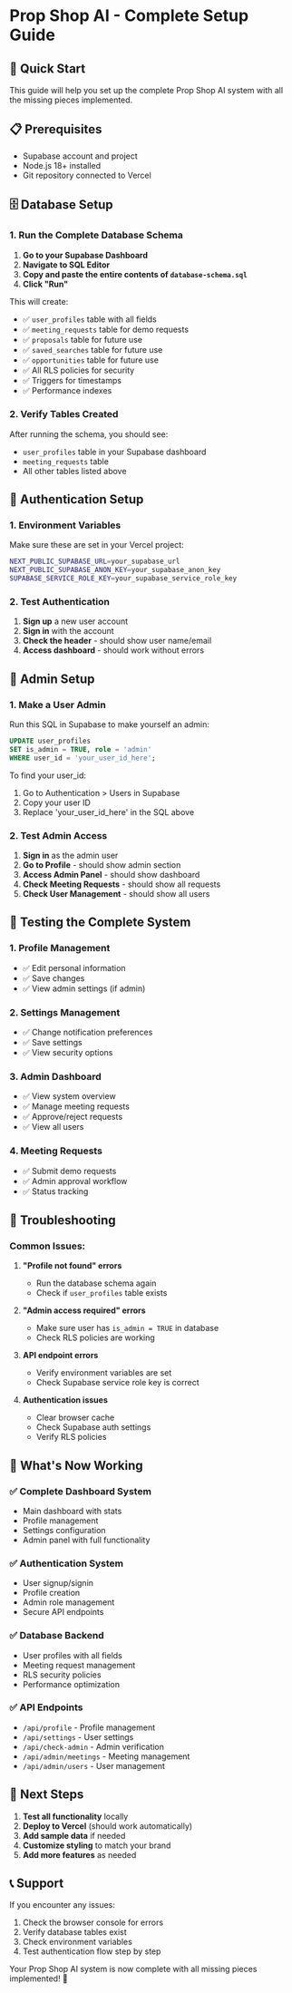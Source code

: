 # Prop Shop AI - Complete Setup Guide

## 🚀 Quick Start

This guide will help you set up the complete Prop Shop AI system with all the missing pieces implemented.

## 📋 Prerequisites

- Supabase account and project
- Node.js 18+ installed
- Git repository connected to Vercel

## 🗄️ Database Setup

### 1. Run the Complete Database Schema

1. **Go to your Supabase Dashboard**
2. **Navigate to SQL Editor**
3. **Copy and paste the entire contents of `database-schema.sql`**
4. **Click "Run"**

This will create:
- ✅ `user_profiles` table with all fields
- ✅ `meeting_requests` table for demo requests
- ✅ `proposals` table for future use
- ✅ `saved_searches` table for future use
- ✅ `opportunities` table for future use
- ✅ All RLS policies for security
- ✅ Triggers for timestamps
- ✅ Performance indexes

### 2. Verify Tables Created

After running the schema, you should see:
- `user_profiles` table in your Supabase dashboard
- `meeting_requests` table
- All other tables listed above

## 🔐 Authentication Setup

### 1. Environment Variables

Make sure these are set in your Vercel project:

```bash
NEXT_PUBLIC_SUPABASE_URL=your_supabase_url
NEXT_PUBLIC_SUPABASE_ANON_KEY=your_supabase_anon_key
SUPABASE_SERVICE_ROLE_KEY=your_supabase_service_role_key
```

### 2. Test Authentication

1. **Sign up** a new user account
2. **Sign in** with the account
3. **Check the header** - should show user name/email
4. **Access dashboard** - should work without errors

## 👑 Admin Setup

### 1. Make a User Admin

Run this SQL in Supabase to make yourself an admin:

```sql
UPDATE user_profiles 
SET is_admin = TRUE, role = 'admin' 
WHERE user_id = 'your_user_id_here';
```

To find your user_id:
1. Go to Authentication > Users in Supabase
2. Copy your user ID
3. Replace 'your_user_id_here' in the SQL above

### 2. Test Admin Access

1. **Sign in** as the admin user
2. **Go to Profile** - should show admin section
3. **Access Admin Panel** - should show dashboard
4. **Check Meeting Requests** - should show all requests
5. **Check User Management** - should show all users

## 🧪 Testing the Complete System

### 1. Profile Management
- ✅ Edit personal information
- ✅ Save changes
- ✅ View admin settings (if admin)

### 2. Settings Management
- ✅ Change notification preferences
- ✅ Save settings
- ✅ View security options

### 3. Admin Dashboard
- ✅ View system overview
- ✅ Manage meeting requests
- ✅ Approve/reject requests
- ✅ View all users

### 4. Meeting Requests
- ✅ Submit demo requests
- ✅ Admin approval workflow
- ✅ Status tracking

## 🔧 Troubleshooting

### Common Issues:

1. **"Profile not found" errors**
   - Run the database schema again
   - Check if `user_profiles` table exists

2. **"Admin access required" errors**
   - Make sure user has `is_admin = TRUE` in database
   - Check RLS policies are working

3. **API endpoint errors**
   - Verify environment variables are set
   - Check Supabase service role key is correct

4. **Authentication issues**
   - Clear browser cache
   - Check Supabase auth settings
   - Verify RLS policies

## 📱 What's Now Working

### ✅ Complete Dashboard System
- Main dashboard with stats
- Profile management
- Settings configuration
- Admin panel with full functionality

### ✅ Authentication System
- User signup/signin
- Profile creation
- Admin role management
- Secure API endpoints

### ✅ Database Backend
- User profiles with all fields
- Meeting request management
- RLS security policies
- Performance optimization

### ✅ API Endpoints
- `/api/profile` - Profile management
- `/api/settings` - User settings
- `/api/check-admin` - Admin verification
- `/api/admin/meetings` - Meeting management
- `/api/admin/users` - User management

## 🚀 Next Steps

1. **Test all functionality** locally
2. **Deploy to Vercel** (should work automatically)
3. **Add sample data** if needed
4. **Customize styling** to match your brand
5. **Add more features** as needed

## 📞 Support

If you encounter any issues:
1. Check the browser console for errors
2. Verify database tables exist
3. Check environment variables
4. Test authentication flow step by step

Your Prop Shop AI system is now complete with all missing pieces implemented! 🎉
